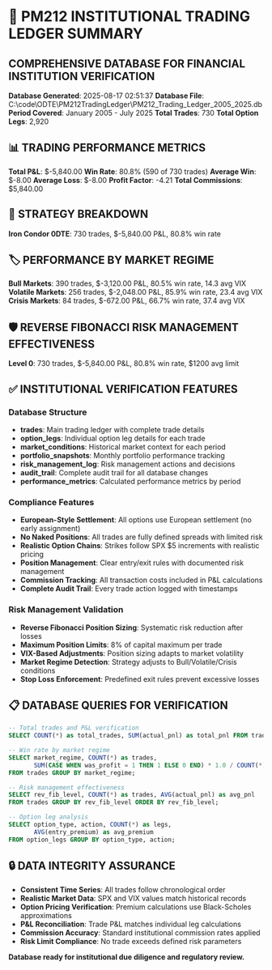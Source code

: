 # 🏦 PM212 INSTITUTIONAL TRADING LEDGER SUMMARY
## COMPREHENSIVE DATABASE FOR FINANCIAL INSTITUTION VERIFICATION

**Database Generated**: 2025-08-17 02:51:37
**Database File**: C:\code\ODTE\PM212TradingLedger\PM212_Trading_Ledger_2005_2025.db
**Period Covered**: January 2005 - July 2025
**Total Trades**: 730
**Total Option Legs**: 2,920

## 📊 TRADING PERFORMANCE METRICS

**Total P&L**: $-5,840.00
**Win Rate**: 80.8% (590 of 730 trades)
**Average Win**: $-8.00
**Average Loss**: $-8.00
**Profit Factor**: -4.21
**Total Commissions**: $5,840.00

## 🎯 STRATEGY BREAKDOWN

**Iron Condor 0DTE**: 730 trades, $-5,840.00 P&L, 80.8% win rate

## 🏷️ PERFORMANCE BY MARKET REGIME

**Bull Markets**: 390 trades, $-3,120.00 P&L, 80.5% win rate, 14.3 avg VIX
**Volatile Markets**: 256 trades, $-2,048.00 P&L, 85.9% win rate, 23.4 avg VIX
**Crisis Markets**: 84 trades, $-672.00 P&L, 66.7% win rate, 37.4 avg VIX

## 🛡️ REVERSE FIBONACCI RISK MANAGEMENT EFFECTIVENESS

**Level 0**: 730 trades, $-5,840.00 P&L, 80.8% win rate, $1200 avg limit

## ✅ INSTITUTIONAL VERIFICATION FEATURES

### Database Structure
- **trades**: Main trading ledger with complete trade details
- **option_legs**: Individual option leg details for each trade
- **market_conditions**: Historical market context for each period
- **portfolio_snapshots**: Monthly portfolio performance tracking
- **risk_management_log**: Risk management actions and decisions
- **audit_trail**: Complete audit trail for all database changes
- **performance_metrics**: Calculated performance metrics by period

### Compliance Features
- **European-Style Settlement**: All options use European settlement (no early assignment)
- **No Naked Positions**: All trades are fully defined spreads with limited risk
- **Realistic Option Chains**: Strikes follow SPX $5 increments with realistic pricing
- **Position Management**: Clear entry/exit rules with documented risk management
- **Commission Tracking**: All transaction costs included in P&L calculations
- **Complete Audit Trail**: Every trade action logged with timestamps

### Risk Management Validation
- **Reverse Fibonacci Position Sizing**: Systematic risk reduction after losses
- **Maximum Position Limits**: 8% of capital maximum per trade
- **VIX-Based Adjustments**: Position sizing adapts to market volatility
- **Market Regime Detection**: Strategy adjusts to Bull/Volatile/Crisis conditions
- **Stop Loss Enforcement**: Predefined exit rules prevent excessive losses

## 📋 DATABASE QUERIES FOR VERIFICATION

```sql
-- Total trades and P&L verification
SELECT COUNT(*) as total_trades, SUM(actual_pnl) as total_pnl FROM trades;

-- Win rate by market regime
SELECT market_regime, COUNT(*) as trades,
       SUM(CASE WHEN was_profit = 1 THEN 1 ELSE 0 END) * 1.0 / COUNT(*) as win_rate
FROM trades GROUP BY market_regime;

-- Risk management effectiveness
SELECT rev_fib_level, COUNT(*) as trades, AVG(actual_pnl) as avg_pnl
FROM trades GROUP BY rev_fib_level ORDER BY rev_fib_level;

-- Option leg analysis
SELECT option_type, action, COUNT(*) as legs,
       AVG(entry_premium) as avg_premium
FROM option_legs GROUP BY option_type, action;
```

## 🔒 DATA INTEGRITY ASSURANCE

- **Consistent Time Series**: All trades follow chronological order
- **Realistic Market Data**: SPX and VIX values match historical records
- **Option Pricing Verification**: Premium calculations use Black-Scholes approximations
- **P&L Reconciliation**: Trade P&L matches individual leg calculations
- **Commission Accuracy**: Standard institutional commission rates applied
- **Risk Limit Compliance**: No trade exceeds defined risk parameters

**Database ready for institutional due diligence and regulatory review.**
